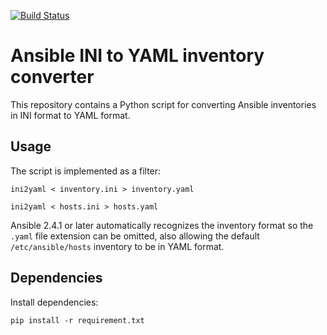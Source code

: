 [![Build Status](https://travis-ci.org/appuio/ansible-ini2yaml.svg?branch=master)](https://travis-ci.org/appuio/ansible-ini2yaml)

Ansible INI to YAML inventory converter
=======================================

This repository contains a Python script for converting Ansible inventories in INI format to YAML format.

Usage
-----

The script is implemented as a filter:

    ini2yaml < inventory.ini > inventory.yaml

    ini2yaml < hosts.ini > hosts.yaml

Ansible 2.4.1 or later automatically recognizes the inventory format so the `.yaml` file extension can be omitted,
also allowing the default `/etc/ansible/hosts` inventory to be in YAML format.

Dependencies
------------

Install dependencies:

    pip install -r requirement.txt

